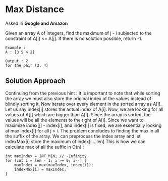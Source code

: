 # Max Distance

Asked in **Google and Amazon**

Given an array A of integers, find the maximum of j - i subjected to the constraint of A[i] <= A[j].
If there is no solution possible, return -1.

```
Example :
A : [3 5 4 2]

Output : 2
for the pair (3, 4)
```

## Solution Approach

Continuing from the previous hint :
It is important to note that while sorting the array we must also store the original index of the values instead of blindly sorting it.
Now iterate over every element in the sorted array as A[i].
Let us say index[i] stores the actual index of A[i].
Now, we are looking for all values of A[j] which are bigger than A[i].
Since the array is sorted, the values will be all the elements to the right of A[i].
Since we want to maximize index[j] - index[i], and index[i] is fixed,
we are essentially looking at max index[j] for all j > i.
The problem concludes to finding the max in all the suffix of the array.
We can preprocess the index array and let indexMax[i] store the maximum of index[i….len]
This is how we can calculate max of all the suffix in O(n) :

```
int maxIndex = INT_MIN; // -Infinity
for (int i = len - 1; i >= 0; i--) {
    maxIndex = max(maxIndex, index[i]);
    indexMax[i] = maxIndex;
}
```
